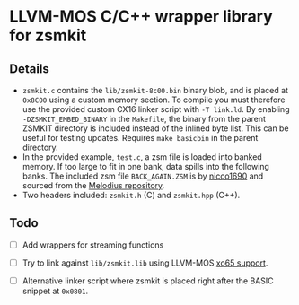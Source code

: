 # LLVM-MOS C/C++ wrapper library for zsmkit

## Details

- `zsmkit.c` contains the `lib/zsmkit-8c00.bin` binary
  blob, and is placed at `0x8C00` using a custom memory section.
  To compile you must therefore use the provided custom CX16 linker script with
  `-T link.ld`.
  By enabling `-DZSMKIT_EMBED_BINARY` in the `Makefile`, the binary from the
  parent ZSMKIT directory is included instead of the inlined byte list.
  This can be useful for testing updates. Requires `make basicbin` in the parent
  directory.
- In the provided example, `test.c`, a zsm file is loaded into banked
  memory. If too large to fit in one bank, data spills into the following banks.
  The included zsm file `BACK_AGAIN.ZSM` is by [nicco1690](https://www.youtube.com/nicco1690)
  and sourced from the [Melodius repository](https://github.com/mooinglemur/melodius.git).
- Two headers included: `zsmkit.h` (C) and `zsmkit.hpp` (C++).

## Todo

- [ ] Add wrappers for streaming functions
- [ ] Try to link against `lib/zsmkit.lib` using LLVM-MOS [xo65 support](https://llvm-mos.org/wiki/Cc65_integration).
- [ ] Alternative linker script where zsmkit is placed right after the BASIC snippet at `0x0801`.


